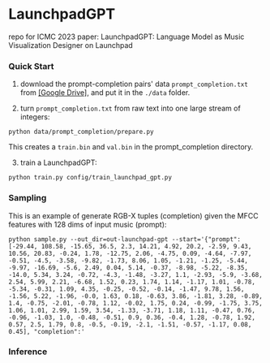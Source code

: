 # LaunchpadGPT
repo for ICMC 2023 paper: LaunchpadGPT: Language Model as Music Visualization Designer on Launchpad

### Quick Start

1. download the prompt-completion pairs' data `prompt_completion.txt` from [[Google Drive]](https://drive.google.com/file/d/1ZBQtDop9jGhcSjpZwWKHC-k6QK4pVNe-/view?usp=sharing), and put it in the `./data` folder.

2. turn `prompt_completion.txt` from raw text into one large stream of integers:

```shell
python data/prompt_completion/prepare.py
```
This creates a `train.bin` and `val.bin` in the prompt_completion directory.

3. train a LaunchpadGPT:

```shell
python train.py config/train_launchpad_gpt.py
```

### Sampling

This is an example of generate RGB-X tuples (completion) given the MFCC features with 128 dims of input music (prompt):

```shell
python sample.py --out_dir=out-launchpad-gpt --start='{"prompt": [-29.44, 108.58, -15.65, 36.5, 2.3, 14.21, 4.92, 20.2, -2.59, 9.43, 10.56, 20.83, -0.24, 1.78, -12.75, 2.06, -4.75, 0.09, -4.64, -7.97, -0.51, -4.5, -3.58, -9.82, -1.73, 8.06, 1.05, -1.21, -1.25, -5.44, -9.97, -16.69, -5.6, 2.49, 0.04, 5.14, -0.37, -8.98, -5.22, -8.35, -14.0, 5.34, 3.24, -0.72, -4.3, -1.48, -3.27, 1.1, -2.93, -5.9, -3.68, 2.54, 5.99, 2.21, -6.68, 1.52, 0.23, 1.74, 1.14, -1.17, 1.01, -0.78, -5.34, -0.31, 1.09, 4.35, -0.25, -0.52, -0.14, -1.47, 9.78, 1.56, -1.56, 5.22, -1.96, -0.0, 1.63, 0.18, -0.63, 3.86, -1.81, 3.28, -0.89, 1.4, -0.75, -2.01, -0.78, 1.12, -0.02, 1.75, 0.24, -0.99, -1.75, 3.75, 1.06, 1.01, 2.99, 1.59, 3.54, -1.33, -3.71, 1.18, 1.11, -0.47, 0.76, -0.96, -1.03, 1.0, -0.48, -0.51, 0.9, 0.36, -0.4, 1.28, -0.78, 1.92, 0.57, 2.5, 1.79, 0.8, -0.5, -0.19, -2.1, -1.51, -0.57, -1.17, 0.08, 0.45], "completion":'

```

### Inference